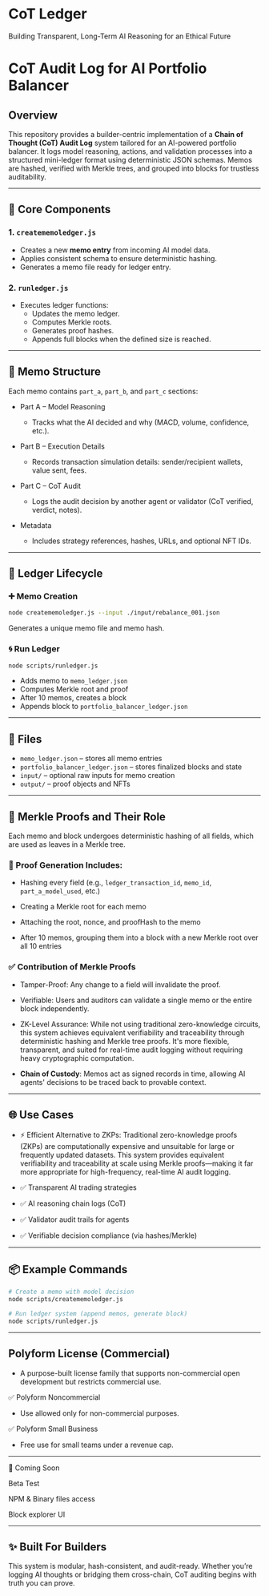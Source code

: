 # CoT Ledger
Building Transparent, Long-Term AI Reasoning for an Ethical Future

# CoT Audit Log for AI Portfolio Balancer

## Overview

This repository provides a builder-centric implementation of a **Chain of Thought (CoT) Audit Log** system tailored for an AI-powered portfolio balancer. It logs model reasoning, actions, and validation processes into a structured mini-ledger format using deterministic JSON schemas. Memos are hashed, verified with Merkle trees, and grouped into blocks for trustless auditability.

---

## 🔧 Core Components

### 1. `creatememoledger.js`

- Creates a new **memo entry** from incoming AI model data.
- Applies consistent schema to ensure deterministic hashing.
- Generates a memo file ready for ledger entry.

### 2. `runledger.js`

- Executes ledger functions:
  - Updates the memo ledger.
  - Computes Merkle roots.
  - Generates proof hashes.
  - Appends full blocks when the defined size is reached.

---

## 📄 Memo Structure
Each memo contains `part_a`, `part_b`, and `part_c` sections:

- Part A – Model Reasoning
  - Tracks what the AI decided and why (MACD, volume, confidence, etc.).

- Part B – Execution Details
  - Records transaction simulation details: sender/recipient wallets, value sent, fees.

- Part C – CoT Audit
  - Logs the audit decision by another agent or validator (CoT verified, verdict, notes).

- Metadata
  - Includes strategy references, hashes, URLs, and optional NFT IDs.

---

## 🧱 Ledger Lifecycle

### ➕ Memo Creation
```bash
node creatememoledger.js --input ./input/rebalance_001.json
```
Generates a unique memo file and memo hash.

### 🌀 Run Ledger
```bash
node scripts/runledger.js
```
- Adds memo to `memo_ledger.json`
- Computes Merkle root and proof
- After 10 memos, creates a block
- Appends block to `portfolio_balancer_ledger.json`

---

## 📁 Files

- `memo_ledger.json` – stores all memo entries
- `portfolio_balancer_ledger.json` – stores finalized blocks and state
- `input/` – optional raw inputs for memo creation
- `output/` – proof objects and NFTs

---

## 🔐 Merkle Proofs and Their Role

Each memo and block undergoes deterministic hashing of all fields, which are used as leaves in a Merkle tree. 

### 🔁 Proof Generation Includes:

- Hashing every field (e.g., `ledger_transaction_id`, `memo_id`, `part_a_model_used`, etc.)

- Creating a Merkle root for each memo

- Attaching the root, nonce, and proofHash to the memo

- After 10 memos, grouping them into a block with a new Merkle root over all 10 entries

### ✅ Contribution of Merkle Proofs

- Tamper-Proof: Any change to a field will invalidate the proof.

- Verifiable: Users and auditors can validate a single memo or the entire block independently.

- ZK-Level Assurance: While not using traditional zero-knowledge circuits, this system achieves equivalent verifiability and traceability through deterministic hashing and Merkle tree proofs. It's more flexible, transparent, and suited for real-time audit logging without requiring heavy cryptographic computation.
- **Chain of Custody**: Memos act as signed records in time, allowing AI agents' decisions to be traced back to provable context.

---

## 🌐 Use Cases

- ⚡ Efficient Alternative to ZKPs: Traditional zero-knowledge proofs (ZKPs) are computationally expensive and unsuitable for large or frequently updated datasets. This system provides equivalent verifiability and traceability at scale using Merkle proofs—making it far more appropriate for high-frequency, real-time AI audit logging.

- ✅ Transparent AI trading strategies
- ✅ AI reasoning chain logs (CoT)
- ✅ Validator audit trails for agents
- ✅ Verifiable decision compliance (via hashes/Merkle)

---

## 📦 Example Commands
```bash
# Create a memo with model decision
node scripts/creatememoledger.js 

# Run ledger system (append memos, generate block)
node scripts/runledger.js
```


---

## Polyform License (Commercial)

- A purpose-built license family that supports non-commercial open development but restricts commercial use.

✅ Polyform Noncommercial

- Use allowed only for non-commercial purposes.

✅ Polyform Small Business

- Free use for small teams under a revenue cap.

--- 

📣 Coming Soon

Beta Test

NPM & Binary files access

Block explorer UI

---

## ✨ Built For Builders
This system is modular, hash-consistent, and audit-ready. Whether you’re logging AI thoughts or bridging them cross-chain, CoT auditing begins with truth you can prove.
